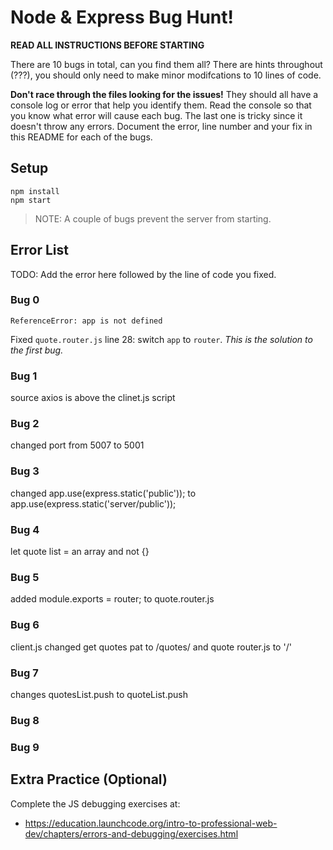 # Node & Express Bug Hunt!

**READ ALL INSTRUCTIONS BEFORE STARTING**

There are 10 bugs in total, can you find them all? There are hints throughout (???), you should only need to make minor modifcations to 10 lines of code.

**Don't race through the files looking for the issues!** They should all have a console log or error that help you identify them. Read the console so that you know what error will cause each bug. The last one is tricky since it doesn't throw any errors. Document the error, line number and your fix in this README for each of the bugs.

## Setup
```
npm install
npm start
```

> NOTE: A couple of bugs prevent the server from starting.

## Error List

TODO: Add the error here followed by the line of code you fixed.

### Bug 0

`ReferenceError: app is not defined`

Fixed `quote.router.js` line 28: switch `app` to `router`. _This is the solution to the first bug._

### Bug 1
source axios is above the clinet.js script

### Bug 2
changed port from 5007 to 5001

### Bug 3
changed app.use(express.static('public')); to 
        app.use(express.static('server/public'));
### Bug 4
let quote list = an array and not {}
### Bug 5
added module.exports = router; to quote.router.js
### Bug 6
client.js changed get quotes pat to /quotes/ and 
quote router.js to '/'
### Bug 7
changes quotesList.push to quoteList.push
### Bug 8

### Bug 9

## Extra Practice (Optional)

Complete the JS debugging exercises at:

- https://education.launchcode.org/intro-to-professional-web-dev/chapters/errors-and-debugging/exercises.html
